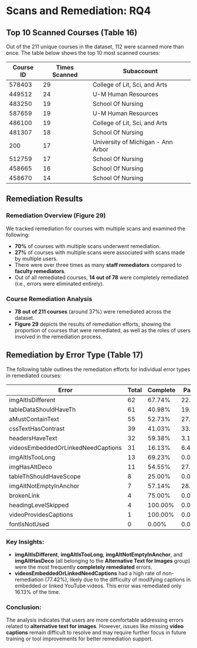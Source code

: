 # Scans and Remediation: RQ4

## Top 10 Scanned Courses (Table 16)

Out of the 211 unique courses in the dataset, 112 were scanned more than once. The table below shows the top 10 most scanned courses:

| **Course ID** | **Times Scanned** | **Subaccount**                             |
|---------------|-------------------|--------------------------------------------|
| 578403        | 29                | College of Lit, Sci, and Arts             |
| 449512        | 24                | U-M Human Resources                        |
| 483250        | 19                | School Of Nursing                          |
| 587659        | 19                | U-M Human Resources                        |
| 486100        | 19                | College of Lit, Sci, and Arts             |
| 481307        | 18                | School Of Nursing                          |
| 200           | 17                | University of Michigan - Ann Arbor        |
| 512759        | 17                | School Of Nursing                          |
| 458665        | 16                | School Of Nursing                          |
| 458670        | 14                | School Of Nursing                          |

## Remediation Results

### Remediation Overview (Figure 29)

We tracked remediation for courses with multiple scans and examined the following:

- **70%** of courses with multiple scans underwent remediation.
- **27%** of courses with multiple scans were associated with scans made by multiple users.
- There were over three times as many **staff remediators** compared to **faculty remediators**.
- Out of all remediated courses, **14 out of 78** were completely remediated (i.e., errors were eliminated entirely).

### Course Remediation Analysis

- **78 out of 211 courses** (around 37%) were remediated across the dataset.
- **Figure 29** depicts the results of remediation efforts, showing the proportion of courses that were remediated, as well as the roles of users involved in the remediation process.

## Remediation by Error Type (Table 17)

The following table outlines the remediation efforts for individual error types in remediated courses:

| **Error**                              | **Total** | **Complete** | **Partial** | **No** |
|----------------------------------------|-----------|--------------|-------------|--------|
| imgAltIsDifferent                      | 62        | 67.74%       | 22.58%      | 9.68%  |
| tableDataShouldHaveTh                  | 61        | 40.98%       | 19.67%      | 39.34% |
| aMustContainText                        | 55        | 52.73%       | 27.27%      | 20.00% |
| cssTextHasContrast                      | 39        | 41.03%       | 33.33%      | 25.64% |
| headersHaveText                         | 32        | 59.38%       | 3.13%       | 37.50% |
| videosEmbeddedOrLinkedNeedCaptions      | 31        | 16.13%       | 6.45%       | 77.42% |
| imgAltIsTooLong                         | 13        | 69.23%       | 0.00%       | 30.77% |
| imgHasAltDeco                           | 11        | 54.55%       | 27.27%      | 18.18% |
| tableThShouldHaveScope                  | 8         | 25.00%       | 0.00%       | 75.00% |
| imgAltNotEmptyInAnchor                  | 7         | 57.14%       | 28.57%      | 14.29% |
| brokenLink                              | 4         | 75.00%       | 0.00%       | 25.00% |
| headingLevelSkipped                     | 4         | 100.00%      | 0.00%       | 0.00%  |
| videoProvidesCaptions                   | 1         | 100.00%      | 0.00%       | 0.00%  |
| fontIsNotUsed                           | 0         | 0.00%        | 0.00%       | 0.00%  |

### Key Insights:

- **imgAltIsDifferent**, **imgAltIsTooLong**, **imgAltNotEmptyInAnchor**, and **imgAltHasDeco** (all belonging to the **Alternative Text for Images** group) were the most frequently **completely remediated** errors.
- **videosEmbeddedOrLinkedNeedCaptions** had a high rate of non-remediation (77.42%), likely due to the difficulty of modifying captions in embedded or linked YouTube videos. This error was remediated only 16.13% of the time.

### Conclusion:

The analysis indicates that users are more comfortable addressing errors related to **alternative text for images**. However, issues like missing **video captions** remain difficult to resolve and may require further focus in future training or tool improvements for better remediation support.
